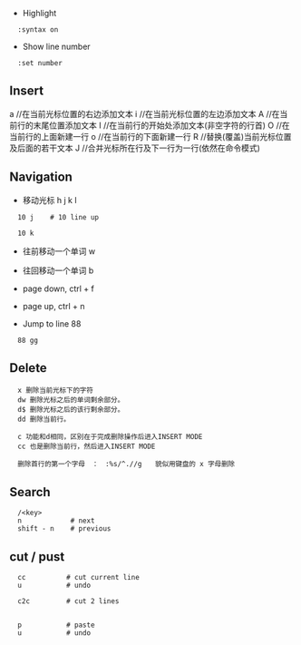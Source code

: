 

- Highlight
```
  :syntax on
```
- Show line number
```
  :set number
```

## Insert
a		//在当前光标位置的右边添加文本 
i		//在当前光标位置的左边添加文本 
A		//在当前行的末尾位置添加文本 
I		//在当前行的开始处添加文本(非空字符的行首) 
O		//在当前行的上面新建一行 
o		//在当前行的下面新建一行 
R		//替换(覆盖)当前光标位置及后面的若干文本 
J		//合并光标所在行及下一行为一行(依然在命令模式) 


## Navigation
- 移动光标 h j k l
```
  10 j    # 10 line up

  10 k
```
- 往前移动一个单词 w 

- 往回移动一个单词 b

- page down, ctrl + f

- page up, ctrl + n

- Jump to line 88
```  
  88 gg
``` 

## Delete
```
  x 删除当前光标下的字符
  dw 删除光标之后的单词剩余部分。
  d$ 删除光标之后的该行剩余部分。
  dd 删除当前行。

  c 功能和d相同，区别在于完成删除操作后进入INSERT MODE
  cc 也是删除当前行，然后进入INSERT MODE

  删除首行的第一个字母　：　:%s/^.//g　　貌似用键盘的 x 字母删除

```


## Search
```
  /<key>
  n            # next
  shift - n    # previous
```


## cut / pust
```
  cc          # cut current line
  u           # undo

  c2c         # cut 2 lines


  p           # paste
  u           # undo
```